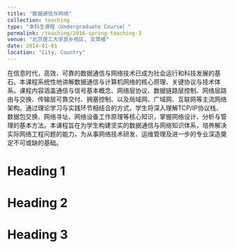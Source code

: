 ```yaml
---
title: "数据通信与网络"
collection: teaching
type: "本科生课程（Undergraduate Course）"
permalink: /teaching/2016-spring-teaching-3
venue: "北京理工大学良乡校区, 文萃楼"
date: 2014-01-01
location: "City, Country"
---
```


在信息时代，高效、可靠的数据通信与网络技术已成为社会运行和科技发展的基石。本课程系统性地讲解数据通信与计算机网络的核心原理、关键协议与技术体系。课程内容涵盖通信与信号基本概念、网络层协议、数据链路层控制、网络层路由与交换、传输层可靠交付、拥塞控制、以及局域网、广域网、互联网等主流网络架构。通过理论学习与实践环节相结合的方式，学生将深入理解TCP/IP协议栈、数据包交换、网络寻址、网络设备工作原理等核心知识，掌握网络设计、分析与管理的基本方法。本课程旨在为学生构建坚实的数据通信与网络知识体系，培养解决实际网络工程问题的能力，为从事网络技术研发、运维管理及进一步的专业深造奠定不可或缺的基础。

Heading 1
======

Heading 2
======

Heading 3
======